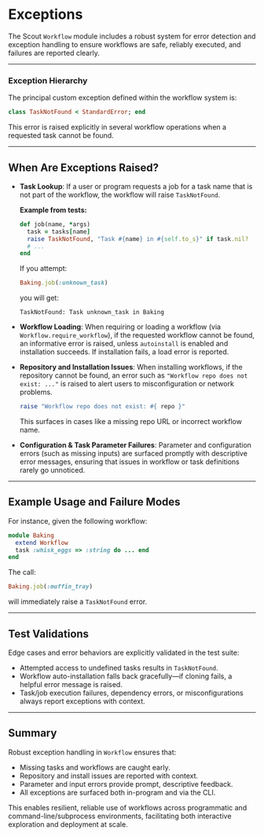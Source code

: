 # Exceptions

The Scout `Workflow` module includes a robust system for error detection and exception handling to ensure workflows are safe, reliably executed, and failures are reported clearly.

---

### Exception Hierarchy

The principal custom exception defined within the workflow system is:

```ruby
class TaskNotFound < StandardError; end
```

This error is raised explicitly in several workflow operations when a requested task cannot be found.

---

## When Are Exceptions Raised?

- **Task Lookup**: If a user or program requests a job for a task name that is not part of the workflow, the workflow will raise `TaskNotFound`.

  **Example from tests:**
  ```ruby
  def job(name, *args)
    task = tasks[name]
    raise TaskNotFound, "Task #{name} in #{self.to_s}" if task.nil?
    # ...
  end
  ```

  If you attempt:
  ```ruby
  Baking.job(:unknown_task)
  ```
  you will get:
  ```
  TaskNotFound: Task unknown_task in Baking
  ```

- **Workflow Loading**: When requiring or loading a workflow (via `Workflow.require_workflow`), if the requested workflow cannot be found, an informative error is raised, unless `autoinstall` is enabled and installation succeeds. If installation fails, a load error is reported.

- **Repository and Installation Issues**: When installing workflows, if the repository cannot be found, an error such as `"Workflow repo does not exist: ..."` is raised to alert users to misconfiguration or network problems.

  ```ruby
  raise "Workflow repo does not exist: #{ repo }"
  ```
  This surfaces in cases like a missing repo URL or incorrect workflow name.

- **Configuration & Task Parameter Failures**: Parameter and configuration errors (such as missing inputs) are surfaced promptly with descriptive error messages, ensuring that issues in workflow or task definitions rarely go unnoticed.

---

## Example Usage and Failure Modes

For instance, given the following workflow:
```ruby
module Baking
  extend Workflow
  task :whisk_eggs => :string do ... end
end
```
The call:
```ruby
Baking.job(:muffin_tray)
```
will immediately raise a `TaskNotFound` error.

---

## Test Validations

Edge cases and error behaviors are explicitly validated in the test suite:

- Attempted access to undefined tasks results in `TaskNotFound`.
- Workflow auto-installation falls back gracefully—if cloning fails, a helpful error message is raised.
- Task/job execution failures, dependency errors, or misconfigurations always report exceptions with context.

---

## Summary

Robust exception handling in `Workflow` ensures that:

- Missing tasks and workflows are caught early.
- Repository and install issues are reported with context.
- Parameter and input errors provide prompt, descriptive feedback.
- All exceptions are surfaced both in-program and via the CLI.

This enables resilient, reliable use of workflows across programmatic and command-line/subprocess environments, facilitating both interactive exploration and deployment at scale.